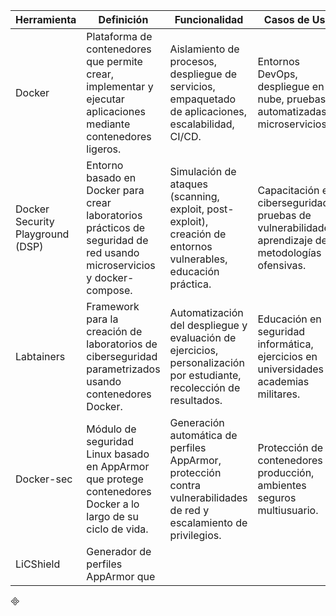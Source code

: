 | Herramienta                | Definición                                                                                          | Funcionalidad                                                                                           | Casos de Uso                                                                                       |
|----------------------------|-----------------------------------------------------------------------------------------------------|---------------------------------------------------------------------------------------------------------|----------------------------------------------------------------------------------------------------|
| Docker                     | Plataforma de contenedores que permite crear, implementar y ejecutar aplicaciones mediante contenedores ligeros. | Aislamiento de procesos, despliegue de servicios, empaquetado de aplicaciones, escalabilidad, CI/CD.    | Entornos DevOps, despliegue en la nube, pruebas automatizadas, microservicios.                     |
| Docker Security Playground (DSP) | Entorno basado en Docker para crear laboratorios prácticos de seguridad de red usando microservicios y docker-compose. | Simulación de ataques (scanning, exploit, post-exploit), creación de entornos vulnerables, educación práctica. | Capacitación en ciberseguridad, pruebas de vulnerabilidades, aprendizaje de metodologías ofensivas. |
| Labtainers                 | Framework para la creación de laboratorios de ciberseguridad parametrizados usando contenedores Docker. | Automatización del despliegue y evaluación de ejercicios, personalización por estudiante, recolección de resultados. | Educación en seguridad informática, ejercicios en universidades y academias militares.             |
| Docker-sec                 | Módulo de seguridad Linux basado en AppArmor que protege contenedores Docker a lo largo de su ciclo de vida. | Generación automática de perfiles AppArmor, protección contra vulnerabilidades de red y escalamiento de privilegios. | Protección de contenedores en producción, ambientes seguros multiusuario.                          |
| LiCShield                  | Generador de perfiles AppArmor que



